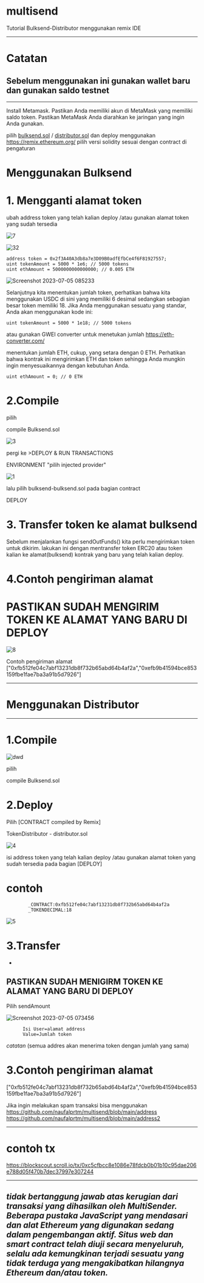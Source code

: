 # multisend

Tutorial Bulksend-Distributor menggunakan remix IDE

-----------------------------------------------------------------------------------------------------
# Catatan
Sebelum menggunakan ini gunakan wallet baru dan gunakan saldo testnet
-----------------------------------------------------------------------------------------------------
-----------------------------------------------------------------------------------------------------
Install Metamask.
Pastikan Anda memiliki akun di MetaMask yang memiliki saldo token.
Pastikan MetaMask Anda diarahkan ke jaringan yang ingin Anda gunakan.

pilih [bulksend.sol](https://github.com/naufalprtm/multisend/blob/main/bulksend.sol) / [distributor.sol](https://github.com/naufalprtm/multisend/blob/main/distributor.sol) dan deploy menggunakan https://remix.ethereum.org/
pilih versi solidity sesuai dengan contract di pengaturan

# Menggunakan Bulksend

# 1. Mengganti alamat token
ubah address token yang telah kalian deploy /atau gunakan alamat token yang sudah tersedia

![7](https://github.com/naufalprtm/multisend/assets/103091329/0f52a779-aa94-4063-806a-6a4dc7d103ce)


![32](https://github.com/naufalprtm/multisend/assets/103091329/0ed3645e-80f7-47cd-afcf-66ab601fb78f)


   
    address token = 0x2f3A40A3db8a7e3D09B0adfEfbCe4f6F81927557;
    uint tokenAmount = 5000 * 1e6; // 5000 tokens
    uint ethAmount = 5000000000000000; // 0.005 ETH

    
  ![Screenshot 2023-07-05 085233](https://github.com/naufalprtm/multisend/assets/103091329/7687792c-a773-4817-93a8-705082a26661)
  
  
Selanjutnya kita menentukan jumlah token, perhatikan bahwa kita menggunakan USDC di sini yang memiliki 6 desimal sedangkan sebagian besar token memiliki 18. Jika Anda menggunakan sesuatu yang standar, Anda akan menggunakan kode ini:


    uint tokenAmount = 5000 * 1e18; // 5000 tokens

atau gunakan GWEI converter untuk menetukan jumlah
https://eth-converter.com/

menentukan jumlah ETH, cukup, yang setara dengan 0 ETH. Perhatikan bahwa kontrak ini mengirimkan ETH dan token sehingga Anda mungkin ingin menyesuaikannya dengan kebutuhan Anda.

    uint ethAmount = 0; // 0 ETH

# 2.Compile


pilih

compile Bulksend.sol

![3](https://github.com/naufalprtm/multisend/assets/103091329/2e3ef572-831b-4819-bc13-a205747fe156)





pergi ke >DEPLOY & RUN TRANSACTIONS

ENVIRONMENT  "pilih injected provider"


![1](https://github.com/naufalprtm/multisend/assets/103091329/2be9f183-02f7-498d-9c11-f4de1430932b)






lalu pilih bulksend-bulksend.sol pada bagian contract



DEPLOY



# 3. Transfer token ke alamat bulksend

Sebelum menjalankan fungsi sendOutFunds() kita perlu mengirimkan token untuk dikirim. lakukan ini dengan mentransfer token ERC20 atau token kalian ke alamat(bulksend) kontrak yang baru yang telah kalian deploy.

# 4.Contoh pengiriman alamat


# PASTIKAN SUDAH MENGIRIM TOKEN KE ALAMAT YANG BARU DI DEPLOY

![8](https://github.com/naufalprtm/multisend/assets/103091329/ed5e3d72-888d-45f5-b468-958cf5bcab9e)

Contoh pengiriman alamat
["0xfb512fe04c7abf13231db8f732b65abd64b4af2a","0xefb9b41594bce853159fbe1fae7ba3a91b5d7926"]

-----------------------------------------------------------------------------------------------------
# Menggunakan Distributor
-----------------------------------------------------------------------------------------------------

# 1.Compile
![dwd](https://github.com/naufalprtm/multisend/assets/103091329/0f9c17e3-75ed-4b09-a5a3-ea2156f079a5)


pilih

compile Bulksend.sol

# 2.Deploy


Pilih [CONTRACT compiled by Remix]

TokenDistributor - distributor.sol

![4](https://github.com/naufalprtm/multisend/assets/103091329/8540b201-2283-434f-b893-95709fd20e3b)

isi address token yang telah kalian deploy /atau gunakan alamat token yang sudah tersedia
pada bagian [DEPLOY]  

#    contoh

            _CONTRACT:0xfb512fe04c7abf13231db8f732b65abd64b4af2a
            _TOKENDECIMAL:18
            
![5](https://github.com/naufalprtm/multisend/assets/103091329/e45645b4-13c8-432b-be27-ca39cbf8a1e6)



# 3.Transfer
-
PASTIKAN SUDAH MENIGIRM TOKEN KE ALAMAT YANG BARU DI DEPLOY
-


Pilih sendAmount 

![Screenshot 2023-07-05 073456](https://github.com/naufalprtm/multisend/assets/103091329/f060c866-73ff-4452-819d-59e8c21ffa83)

          Isi User=alamat address
          Value=Jumlah token

*catatan*
(semua addres akan menerima token dengan jumlah yang sama)





# 3.Contoh pengiriman alamat


["0xfb512fe04c7abf13231db8f732b65abd64b4af2a","0xefb9b41594bce853159fbe1fae7ba3a91b5d7926"]



Jika ingin melakukan spam transaksi bisa menggunakan 
https://github.com/naufalprtm/multisend/blob/main/address
https://github.com/naufalprtm/multisend/blob/main/address2

-----------------------------------------------------------------------------------------------------

# contoh tx

https://blockscout.scroll.io/tx/0xc5cfbcc8e1086e78fdcb0b01b10c95dae206e788d05f470b7dec37997e307244

-----------------------------------------------------------------------------------------------------
*tidak bertanggung jawab atas kerugian dari transaksi yang dihasilkan oleh MultiSender. Beberapa pustaka JavaScript yang mendasari dan alat Ethereum yang digunakan sedang dalam pengembangan aktif. Situs web dan smart contract telah diuji secara menyeluruh, selalu ada kemungkinan terjadi sesuatu yang tidak terduga yang mengakibatkan hilangnya Ethereum dan/atau token.*
-----------------------------------------------------------------------------------------------------

